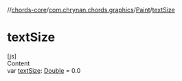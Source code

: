 //[chords-core](../../../index.md)/[com.chrynan.chords.graphics](../index.md)/[Paint](index.md)/[textSize](text-size.md)



# textSize  
[js]  
Content  
var [textSize](text-size.md): [Double](https://kotlinlang.org/api/latest/jvm/stdlib/kotlin/-double/index.html) = 0.0  



